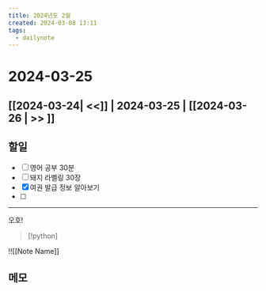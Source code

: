 ```yaml
---
title: 2024년도 2월
created: 2024-03-08 13:11
tags:
  - dailynote
---
```

# 2024-03-25
## [[2024-03-24| <<]] | 2024-03-25 | [[2024-03-26 | >> ]]

## 할일
- [ ] 영어 공부 30분
- [ ] 돼지 라벨링 30장
- [x] 여권 발급 정보 알아보기
- [ ] 

---
오호! 
> [!python]

!![[Note Name]]
## 메모

